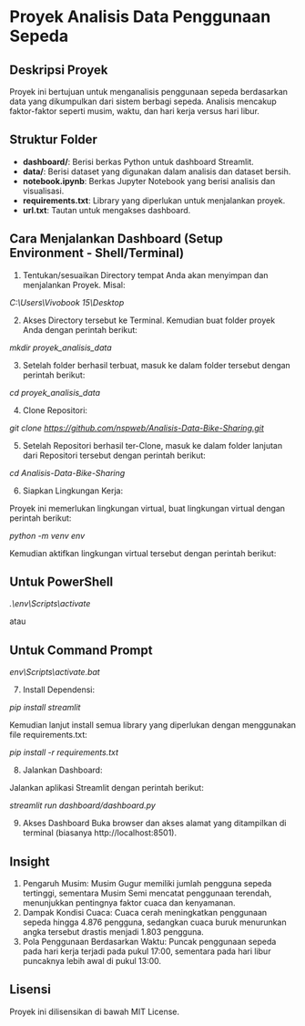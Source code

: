 # Proyek Analisis Data Penggunaan Sepeda

## Deskripsi Proyek

Proyek ini bertujuan untuk menganalisis penggunaan sepeda berdasarkan data yang dikumpulkan dari sistem berbagi sepeda. Analisis mencakup faktor-faktor seperti musim, waktu, dan hari kerja versus hari libur.

## Struktur Folder

- **dashboard/**: Berisi berkas Python untuk dashboard Streamlit.
- **data/**: Berisi dataset yang digunakan dalam analisis dan dataset bersih.
- **notebook.ipynb**: Berkas Jupyter Notebook yang berisi analisis dan visualisasi.
- **requirements.txt**: Library yang diperlukan untuk menjalankan proyek.
- **url.txt**: Tautan untuk mengakses dashboard.

## Cara Menjalankan Dashboard (Setup Environment - Shell/Terminal)

1. Tentukan/sesuaikan Directory tempat Anda akan menyimpan dan menjalankan Proyek. Misal:

_C:\Users\Vivobook 15\Desktop_

2. Akses Directory tersebut ke Terminal. Kemudian buat folder proyek Anda dengan perintah berikut:

_mkdir proyek_analisis_data_

3. Setelah folder berhasil terbuat, masuk ke dalam folder tersebut dengan perintah berikut:

_cd proyek_analisis_data_

4. Clone Repositori:

_git clone https://github.com/nspweb/Analisis-Data-Bike-Sharing.git_

5. Setelah Repositori berhasil ter-Clone, masuk ke dalam folder lanjutan dari Repositori tersebut dengan perintah berikut:

_cd Analisis-Data-Bike-Sharing_

6. Siapkan Lingkungan Kerja:

Proyek ini memerlukan lingkungan virtual, buat lingkungan virtual dengan perintah berikut:

_python -m venv env_

Kemudian aktifkan lingkungan virtual tersebut dengan perintah berikut:

## Untuk PowerShell

_.\env\Scripts\activate_

atau

## Untuk Command Prompt

_env\Scripts\activate.bat_

7. Install Dependensi:

_pip install streamlit_

Kemudian lanjut install semua library yang diperlukan dengan menggunakan file requirements.txt:

_pip install -r requirements.txt_

8. Jalankan Dashboard:

Jalankan aplikasi Streamlit dengan perintah berikut:

_streamlit run dashboard/dashboard.py_

9. Akses Dashboard
   Buka browser dan akses alamat yang ditampilkan di terminal (biasanya http://localhost:8501).

## Insight

1. Pengaruh Musim: Musim Gugur memiliki jumlah pengguna sepeda tertinggi, sementara Musim Semi mencatat penggunaan terendah, menunjukkan pentingnya faktor cuaca dan kenyamanan.
2. Dampak Kondisi Cuaca: Cuaca cerah meningkatkan penggunaan sepeda hingga 4.876 pengguna, sedangkan cuaca buruk menurunkan angka tersebut drastis menjadi 1.803 pengguna.
3. Pola Penggunaan Berdasarkan Waktu: Puncak penggunaan sepeda pada hari kerja terjadi pada pukul 17:00, sementara pada hari libur puncaknya lebih awal di pukul 13:00.

## Lisensi

Proyek ini dilisensikan di bawah MIT License.
